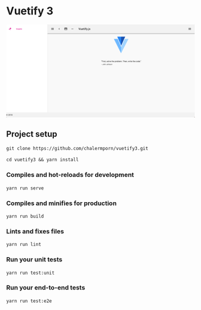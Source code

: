 # Vuetify 3
![alt text](./ScreenShot.png)
## Project setup
```
git clone https://github.com/chalermporn/vuetify3.git
```
```
cd vuetify3 && yarn install
```
### Compiles and hot-reloads for development
```
yarn run serve
```

### Compiles and minifies for production
```
yarn run build
```

### Lints and fixes files
```
yarn run lint
```

### Run your unit tests
```
yarn run test:unit
```

### Run your end-to-end tests
```
yarn run test:e2e
```
